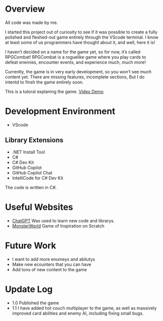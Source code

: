 # Overview
All code was made by me.

I started this project out of curiosity to see if it was possible to create a fully polished and fleshed-out game entirely through the VScode terminal. I know at least some of us programmers have thought about it, and well, here it is!

I haven’t decided on a name for the game yet, so for now, it’s called RPGCombat! RPGCombat is a roguelike game where you play cards to defeat enemies, encounter events, and experience much, much more!

Currently, the game is in very early development, so you won’t see much content yet. There are missing features, incomplete sections, But I do intentd to finsh the game entirely soon.

This is a tutoral explaning the game.
[Video Demo](https://www.youtube.com/watch?v=wr_GwDA3vfk)

# Development Environment
* VScode
## Library Extensions
* .NET Install Tool
* C#
* C# Dev Kit
* GitHub Copilot
* GitHub Copilot Chat
* IntelliCode for C# Dev Kit


The code is written in C#.

# Useful Websites

- [ChatGPT](https://chatgpt.com) Was used to learn new code and librarys.
- [MonsterWorld](https://scratch.mit.edu/projects/228016745/)
Game of Inspiration on Scratch 

# Future Work

- I want to add more enumeys and abilutys
- Make new ecounters that you can have
- Add tons of new content to the game

# Update Log

- 1.0 Published the game
- 1.1 I have added hot couch multiplayer to the game, as well as massively improved card abilities and enemy AI, including fixing small bugs.
